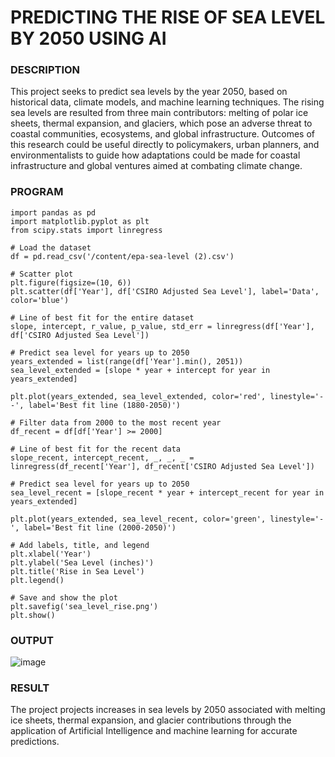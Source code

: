 # PREDICTING THE RISE OF SEA LEVEL BY 2050 USING AI
### DESCRIPTION
This project seeks to predict sea levels by the year 2050, based on historical data, climate models, and machine learning techniques. The rising sea levels are resulted from three main contributors: melting of polar ice sheets, thermal expansion, and glaciers, which pose an adverse threat to coastal communities, ecosystems, and global infrastructure. Outcomes of this research could be useful directly to policymakers, urban planners, and environmentalists to guide how adaptations could be made for coastal infrastructure and global ventures aimed at combating climate change.

### PROGRAM
````
import pandas as pd
import matplotlib.pyplot as plt
from scipy.stats import linregress

# Load the dataset
df = pd.read_csv('/content/epa-sea-level (2).csv')

# Scatter plot
plt.figure(figsize=(10, 6))
plt.scatter(df['Year'], df['CSIRO Adjusted Sea Level'], label='Data', color='blue')

# Line of best fit for the entire dataset
slope, intercept, r_value, p_value, std_err = linregress(df['Year'], df['CSIRO Adjusted Sea Level'])

# Predict sea level for years up to 2050
years_extended = list(range(df['Year'].min(), 2051))
sea_level_extended = [slope * year + intercept for year in years_extended]

plt.plot(years_extended, sea_level_extended, color='red', linestyle='--', label='Best fit line (1880-2050)')

# Filter data from 2000 to the most recent year
df_recent = df[df['Year'] >= 2000]

# Line of best fit for the recent data
slope_recent, intercept_recent, _, _, _ = linregress(df_recent['Year'], df_recent['CSIRO Adjusted Sea Level'])

# Predict sea level for years up to 2050
sea_level_recent = [slope_recent * year + intercept_recent for year in years_extended]

plt.plot(years_extended, sea_level_recent, color='green', linestyle='-', label='Best fit line (2000-2050)')

# Add labels, title, and legend
plt.xlabel('Year')
plt.ylabel('Sea Level (inches)')
plt.title('Rise in Sea Level')
plt.legend()

# Save and show the plot
plt.savefig('sea_level_rise.png')
plt.show()
````
### OUTPUT
![image](https://github.com/user-attachments/assets/46e40fa4-a3bf-41f9-8f1b-bdc5b9e325f1)
### RESULT
The project projects increases in sea levels by 2050 associated with melting ice sheets, thermal expansion, and glacier contributions through the application of Artificial Intelligence and machine learning for accurate predictions.

